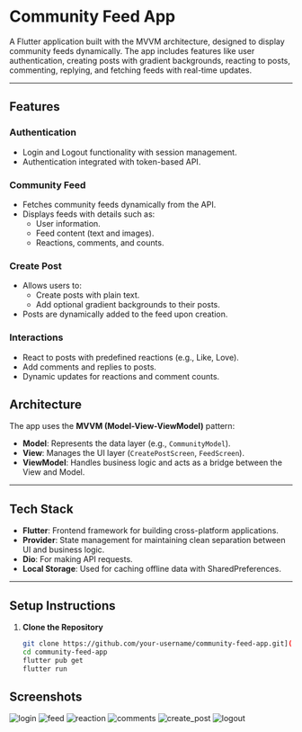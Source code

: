 # **Community Feed App**

A Flutter application built with the MVVM architecture, designed to display community feeds dynamically. The app includes features like user authentication, creating posts with gradient backgrounds, reacting to posts, commenting, replying, and fetching feeds with real-time updates.

---

## **Features**

### **Authentication**
- Login and Logout functionality with session management.
- Authentication integrated with token-based API.

### **Community Feed**
- Fetches community feeds dynamically from the API.
- Displays feeds with details such as:
  - User information.
  - Feed content (text and images).
  - Reactions, comments, and counts.

### **Create Post**
- Allows users to:
  - Create posts with plain text.
  - Add optional gradient backgrounds to their posts.
- Posts are dynamically added to the feed upon creation.

### **Interactions**
- React to posts with predefined reactions (e.g., Like, Love).
- Add comments and replies to posts.
- Dynamic updates for reactions and comment counts.



## **Architecture**

The app uses the **MVVM (Model-View-ViewModel)** pattern:
- **Model**: Represents the data layer (e.g., `CommunityModel`).
- **View**: Manages the UI layer (`CreatePostScreen`, `FeedScreen`).
- **ViewModel**: Handles business logic and acts as a bridge between the View and Model.

---

## **Tech Stack**
- **Flutter**: Frontend framework for building cross-platform applications.
- **Provider**: State management for maintaining clean separation between UI and business logic.
- **Dio**: For making API requests.
- **Local Storage**: Used for caching offline data with SharedPreferences.

---

## **Setup Instructions**

1. **Clone the Repository**
   ```bash
   git clone https://github.com/your-username/community-feed-app.git](https://github.com/masihur96/community_feed.git
   cd community-feed-app
   flutter pub get
   flutter run


## **Screenshots**

![login](https://github.com/user-attachments/assets/b84b40f5-ca6c-4bd5-b1c6-7fc2d9854bed)
![feed](https://github.com/user-attachments/assets/a126c32b-30f1-4e01-9c65-a2b0eae18f1f)
![reaction](https://github.com/user-attachments/assets/6aec5b5e-bbb5-4031-bc4c-ee312a71d183)
![comments](https://github.com/user-attachments/assets/0a5df1c9-bbeb-4ab4-ba2e-43f3dd8fcc90)
![create_post](https://github.com/user-attachments/assets/9b7eda74-6123-490f-bff3-29ab52c5f10c)
![logout](https://github.com/user-attachments/assets/f2c974d0-bd7c-42dc-b9d0-64f040d3078d)
